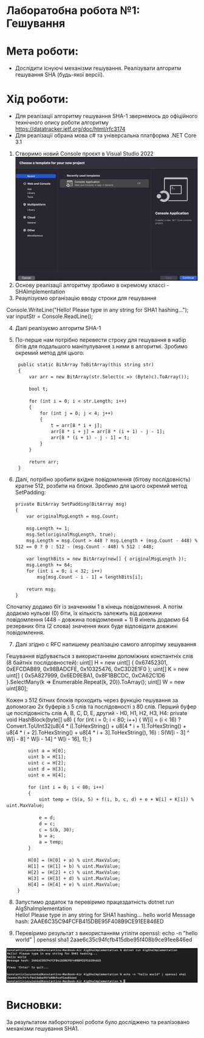 # Лаборатобна робота №1: Гешування

# Мета роботи: 
* Дослідити існуючі механізми гешування. Реалізувати алгоритм гешування SHA (будь-якої версії).

# Хід роботи:
* Для реалізації алгоритму гешування SHA-1 звернемось до офіційного технічного опису роботи алгоритму https://datatracker.ietf.org/doc/html/rfc3174
* Для реалізації обрана мова c# та універсальна платформа .NET Core 3.1

1. Створимо новий Console проєкт в Visual Studio 2022
![alt text](https://github.com/Konstantin86/SecuredProgramming_KostiantynLazurenko/blob/main/lab01/vs_project.png?raw=true)
2. Основу реалізації алгоритму зробимо в окремому классі - SHAImplementation
3. Реаулізуємо організацію вводу строки для гешування

Console.WriteLine("Hello! Please type in any string for SHA1 hashing...");
var inputStr = Console.ReadLine();
   
4. Далі реалізуємо алгоритм SHA-1

5. По-перше нам потрібно перевести строку для гешування в набір бітів для подальшого маніпулування з ними в алгоритмі. Зробимо окремий метод для цього:

        public static BitArray ToBitArray(this string str)
        {
            var arr = new BitArray(str.Select(c => (Byte)c).ToArray());

            bool t;

            for (int i = 0; i < str.Length; i++)
            {
                for (int j = 0; j < 4; j++)
                {
                    t = arr[8 * i + j];
                    arr[8 * i + j] = arr[8 * (i + 1) - j - 1];
                    arr[8 * (i + 1) - j - 1] = t;
                }
            }

            return arr;
        }
6.  Далі, потрібно зробити вхідне повідомлення (бітову послідовність) кратне 512, розбити на блоки. Зробимо для цього окремий метод SetPadding:

        private BitArray SetPadding(BitArray msg)
        {
            var originalMsgLength = msg.Count;

            msg.Length += 1;
            msg.Set(originalMsgLength, true);
            msg.Length = msg.Count > 448 ? msg.Length + (msg.Count - 448) % 512 == 0 ? 0 : 512 - (msg.Count - 448) % 512 : 448;

            var lengthBits = new BitArray(new[] { originalMsgLength });
            msg.Length += 64;
            for (int i = 0; i < 32; i++)
                msg[msg.Count - i - 1] = lengthBits[i];

            return msg;
        }

Спочатку додамо біт із значенням 1 в кінець повідомлення.
А потім додаємо нульові (0) біти, їх кількість залежить від довжини повідомлення (448 - довжина повідомлення + 1)
В кінель додаємо 64 резервних біта (2 слова) значення яких буде відповідати довжині повідомлення.

7. Далі згідно с RFC напишему реалізацію самого алгорітму хешування

Гешування відбувається з використанням допоміжних константніх слів (8 байтніх послідовностей):
        uint[] H = new uint[] { 0x67452301, 0xEFCDAB89, 0x98BADCFE, 0x10325476, 0xC3D2E1F0 };
        uint[] K = new uint[] { 0x5A827999, 0x6ED9EBA1, 0x8F1BBCDC, 0xCA62C1D6 }.SelectMany(k => Enumerable.Repeat(k, 20)).ToArray();
        uint[] W = new uint[80];


Кожен з 512 бітних блоків проходить через функцію гешування за допомогаю 2х буферів з 5 слів та послідовності з 80 слів. Перший буфер це послідовність слів A, B, C, D, E, другий - H0, H1, H2, H3, H4:
        private void HashBlock(byte[] u8)
        {
            for (int i = 0; i < 80; i++)
            {
                    W[i] = (i < 16)
                        ? Convert.ToUInt32(u8[4 * i].ToHexString() + u8[4 * i + 1].ToHexString() + u8[4 * i + 2].ToHexString() + u8[4 * i + 3].ToHexString(), 16)
                        : S(W[i - 3] ^ W[i - 8] ^ W[i - 14] ^ W[i - 16], 1);
            }

            uint a = H[0];
            uint b = H[1];
            uint c = H[2];
            uint d = H[3];
            uint e = H[4];

            for (int i = 0; i < 80; i++)
            {
                uint temp = (S(a, 5) + f(i, b, c, d) + e + W[i] + K[i]) % uint.MaxValue;

                e = d;
                d = c;
                c = S(b, 30);
                b = a;
                a = temp;
            }

            H[0] = (H[0] + a) % uint.MaxValue;
            H[1] = (H[1] + b) % uint.MaxValue;
            H[2] = (H[2] + c) % uint.MaxValue;
            H[3] = (H[3] + d) % uint.MaxValue;
            H[4] = (H[4] + e) % uint.MaxValue;
        }

8. Запустимо додаток та перевіримо працездатність
dotnet run AlgShaImplementation                     
Hello! Please type in any string for SHA1 hashing...
hello world
Message hash: 2AAE6C35C94FCFB415DBE95F408B9CE91EE846ED

9. Перевіримо результат з використанням утіліти openssl:
echo -n "hello world" | openssl sha1
2aae6c35c94fcfb415dbe95f408b9ce91ee846ed

![alt text](https://github.com/Konstantin86/SecuredProgramming_KostiantynLazurenko/blob/main/lab01/verification.png?raw=true)

# Висновки:
За результатом лабороторної роботи було досліджено та реалізовано механізми гешування SHA1.